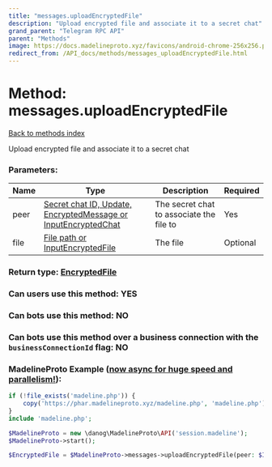 ```yaml
---
title: "messages.uploadEncryptedFile"
description: "Upload encrypted file and associate it to a secret chat"
grand_parent: "Telegram RPC API"
parent: "Methods"
image: https://docs.madelineproto.xyz/favicons/android-chrome-256x256.png
redirect_from: /API_docs/methods/messages_uploadEncryptedFile.html
---
```

# Method: messages.uploadEncryptedFile
[Back to methods index](index.html)



Upload encrypted file and associate it to a secret chat

### Parameters:

| Name     |    Type       | Description | Required |
|----------|---------------|-------------|----------|
|peer|[Secret chat ID, Update, EncryptedMessage or InputEncryptedChat](/API_docs/types/InputEncryptedChat.html) | The secret chat to associate the file to | Yes|
|file|[File path or InputEncryptedFile](/API_docs/types/InputEncryptedFile.html) | The file | Optional|


### Return type: [EncryptedFile](/API_docs/types/EncryptedFile.html)

### Can users use this method: **YES**


### Can bots use this method: **NO**


### Can bots use this method over a business connection with the `businessConnectionId` flag: **NO**


### MadelineProto Example ([now async for huge speed and parallelism!](https://docs.madelineproto.xyz/docs/ASYNC.html)):


```php
if (!file_exists('madeline.php')) {
    copy('https://phar.madelineproto.xyz/madeline.php', 'madeline.php');
}
include 'madeline.php';

$MadelineProto = new \danog\MadelineProto\API('session.madeline');
$MadelineProto->start();

$EncryptedFile = $MadelineProto->messages->uploadEncryptedFile(peer: $InputEncryptedChat, file: $InputEncryptedFile, );
```

